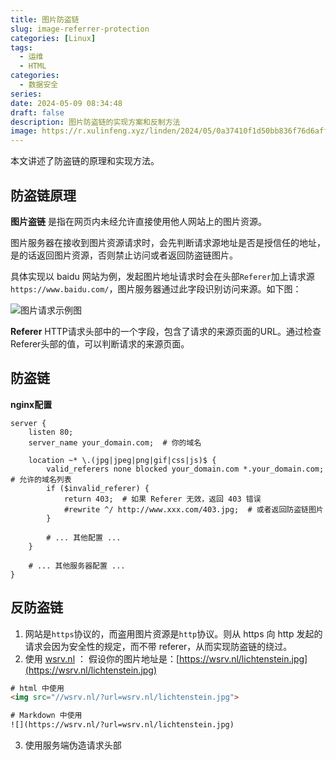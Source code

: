 ```yaml
---
title: 图片防盗链
slug: image-referrer-protection
categories: [Linux]
tags:
  - 运维
  - HTML
categories:
  - 数据安全
series: 
date: 2024-05-09 08:34:48
draft: false
description: 图片防盗链的实现方案和反制方法
image: https://r.xulinfeng.xyz/linden/2024/05/0a37410f1d50bb836f76d6affa7fb652.png
---
```


本文讲述了防盗链的原理和实现方法。

<!--more-->

## 防盗链原理

**图片盗链** 是指在网页内未经允许直接使用他人网站上的图片资源。

图片服务器在接收到图片资源请求时，会先判断请求源地址是否是授信任的地址，是的话返回图片资源，否则禁止访问或者返回防盗链图片。

具体实现以 baidu 网站为例，发起图片地址请求时会在头部`Referer`加上请求源`https://www.baidu.com/`，图片服务器通过此字段识别访问来源。如下图：

![图片请求示例图](https://r.xulinfeng.xyz/linden/2024/05/48e239858550dd89744c69b7a3b4ab51.png)

**Referer**
HTTP请求头部中的一个字段，包含了请求的来源页面的URL。通过检查Referer头部的值，可以判断请求的来源页面。


## 防盗链

**nginx配置**

```
server {
    listen 80;
    server_name your_domain.com;  # 你的域名

    location ~* \.(jpg|jpeg|png|gif|css|js)$ {
        valid_referers none blocked your_domain.com *.your_domain.com;  # 允许的域名列表
        if ($invalid_referer) {
            return 403;  # 如果 Referer 无效，返回 403 错误
            #rewrite ^/ http://www.xxx.com/403.jpg;  # 或者返回防盗链图片
        }
        
        # ... 其他配置 ...
    }

    # ... 其他服务器配置 ...
}
```


## 反防盗链
1. 网站是`https`协议的，而盗用图片资源是`http`协议。则从 https 向 http 发起的请求会因为安全性的规定，而不带 referer，从而实现防盗链的绕过。
2. 使用 [wsrv.nl](https://images.weserv.nl/) ：
假设你的图片地址是：[https://wsrv.nl/lichtenstein.jpg](https://wsrv.nl/lichtenstein.jpg)
```html
# html 中使用
<img src="//wsrv.nl/?url=wsrv.nl/lichtenstein.jpg">

# Markdown 中使用
![](https://wsrv.nl/?url=wsrv.nl/lichtenstein.jpg)
```
3. 使用服务端伪造请求头部
